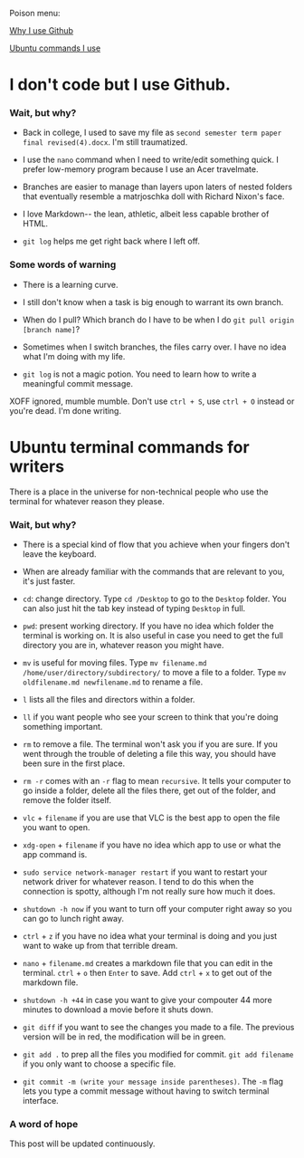 Poison menu:

[Why I use Github](#i-dont-code-but-i-use-github)


[Ubuntu commands I use](#ubuntu-terminal-commands-for-writers)

# I don't code but I use Github. 

### Wait, but why?

- Back in college, I used to save my file as `second semester term paper final revised(4).docx`. I'm still traumatized.

- I use the `nano` command when I need to write/edit something quick. I prefer low-memory program because I use an Acer travelmate. 

- Branches are easier to manage than layers upon laters of nested folders that eventually resemble a matrjoschka doll with Richard Nixon's face.

- I love Markdown-- the lean, athletic, albeit less capable brother of HTML.

- `git log` helps me get right back where I left off.

### Some words of warning

- There is a learning curve.

- I still don't know when a task is big enough to warrant its own branch.

- When do I pull? Which branch do I have to be when I do `git pull origin [branch name]`?

- Sometimes when I switch branches, the files carry over. I have no idea what I'm doing with my life.

- `git log` is not a magic potion. You need to learn how to write a meaningful commit message.

XOFF ignored, mumble mumble. Don't use `ctrl + S`, use `ctrl + O` instead or you're dead. I'm done writing.



# Ubuntu terminal commands for writers

There is a place in the universe for non-technical people who use the terminal for whatever reason they please.

### Wait, but why?

- There is a special kind of flow that you achieve when your fingers don't leave the keyboard.

- When are already familiar with the commands that are relevant to you, it's just faster.



- `cd`: change directory. Type `cd /Desktop` to go to the `Desktop` folder. You can also just hit the tab key instead of typing `Desktop` in full.

- `pwd`: present working directory. If you have no idea which folder the terminal is working on. It is also useful in case you need to get the full directory you are in, whatever reason you might have. 

- `mv` is useful for moving files. Type `mv filename.md /home/user/directory/subdirectory/` to move a file to a folder. Type `mv oldfilename.md newfilename.md` to rename a file.

- `l` lists all the files and directors within a folder.

- `ll` if you want people who see your screen to think that you're doing something important.

- `rm` to remove a  file. The terminal won't ask you if you are sure. If you went through the trouble of deleting a file this way, you should have been sure in the first place.

- `rm -r` comes with an `-r` flag to mean `recursive`. It tells your computer to go inside a folder, delete all the files there, get out of the folder, and remove the folder itself.  

- `vlc` + `filename` if you are use that VLC is the best app to open the file you want to open.

- `xdg-open` + `filename` if you have no idea which app to use or what the app command is.

- `sudo service network-manager restart` if you want to restart your network driver for whatever reason. I tend to do this when the connection is spotty, although I'm not really sure how much it does.

- `shutdown -h now` if you want to turn off your computer right away so you can go to lunch right away.

- `ctrl` + `z` if you have no idea what your terminal is doing and you just want to wake up from that terrible dream. 

- `nano` + `filename.md` creates a markdown file that you can edit in the terminal. `ctrl` + `o` then `Enter` to save. Add `ctrl` + `x` to get out of the markdown file. 

- `shutdown -h +44` in case you want to give your compouter 44 more minutes to download a movie before it shuts down.

- `git diff` if you want to see the changes you made to a file. The previous version will be in red, the modification will be in green. 

- `git add .` to prep all the files you modified for commit. `git add filename` if you only want to choose a specific file.

- `git commit -m (write your message inside parentheses)`. The `-m` flag lets you type a commit message without having to switch terminal interface. 

### A word of hope

This post will be updated continuously.
